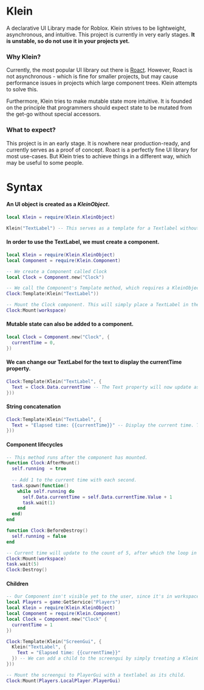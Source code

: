 # Klein
A declarative UI Library made for Roblox. Klein strives to be lightweight, asynchronous, and intuitive.
This project is currently in very early stages. **It is unstable, so do not use it in your projects yet.**

### Why Klein?
Currently, the most popular UI library out there is [Roact](https://roblox.github.io/roact/). However, Roact is not asynchronous - which is fine for smaller projects,
but may cause performance issues in projects which large component trees. Klein attempts to solve this.

Furthermore, Klein tries to make mutable state more intuitive. It is founded on the principle that programmers should expect state to be mutated from the get-go without special accessors.

### What to expect?
This project is in an early stage. It is nowhere near production-ready, and currently serves as a proof of concept.
Roact is a perfectly fine UI library for most use-cases. But Klein tries to achieve things in a different way, which may be useful to some people.


# Syntax
#### An UI object is created as a *KleinObject*.
```lua
local Klein = require(Klein.KleinObject)

Klein("TextLabel") -- This serves as a template for a Textlabel without any properties.
```
#### In order to use the TextLabel, we must create a component.
```lua
local Klein = require(Klein.KleinObject)
local Component = require(Klein.Component)

-- We create a Component called Clock
local Clock = Component.new("Clock")

-- We call the Component's Template method, which requires a KleinObject (such as the TextLabel).
Clock:Template(Klein("TextLabel"))

-- Mount the Clock component. This will simply place a TextLabel in the workspace.
Clock:Mount(workspace)
```
#### Mutable state can also be added to a component.
```lua
local Clock = Component.new("Clock", {
  currentTime = 0,
})
```
#### We can change our TextLabel for the text to display the currentTime property.
```lua
Clock:Template(Klein("TextLabel", {
  Text = Clock.Data.currentTime -- The Text property will now update asynchronously whenever currentTime updates.
}))
```
#### String concatenation
```lua
Clock:Template(Klein("TextLabel", {
  Text = "Elapsed time: {{currentTime}}" -- Display the current time. This approach may change significantly in the future.
}))
```
#### Component lifecycles
```lua
-- This method runs after the component has mounted.
function Clock:AfterMount()
  self.running  = true
  
  -- Add 1 to the current time with each second.
  task.spawn(function()
    while self.running do
      self.Data.currentTime = self.Data.currentTime.Value + 1
      task.wait(1)
    end
  end)
end

function Clock:BeforeDestroy()
  self.running = false
end

-- Current time will update to the count of 5, after which the loop in AfterMount ends.
Clock:Mount(workspace)
task.wait(5)
Clock:Destroy()
```
#### Children
```lua
-- Our Component isn't visible yet to the user, since it's in workspace. We must put it in a screenGui first.
local Players = game:GetService("Players")
local Klein = require(Klein.KleinObject)
local Component = require(Klein.Component)
local Clock = Component.new("Clock" {
  currentTime = 1
})

Clock:Template(Klein("ScreenGui", {
  Klein("TextLabel", {
    Text = "Elapsed time: {{currentTime}}"
  }) -- We can add a child to the screengui by simply treating a KleinObject as a property of the screengui.
}))

-- Mount the screengui to PlayerGui with a textlabel as its child.
Clock:Mount(Players.LocalPlayer.PlayerGui)
```
